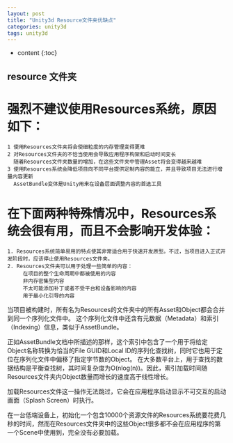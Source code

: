 ```yaml
---
layout: post
title: "Unity3d Resource文件夹优缺点"
categories: unity3d
tags: unity3d
---
```


* content
{:toc}


## resource 文件夹

# 强烈不建议使用Resources系统，原因如下：
	1 使用Resources文件夹将会使细粒度的内存管理变得更难
	2 对Resources文件夹的不恰当使用会导致应用程序构架和启动时间变长
	  随着Resources文件夹数量的增加，在这些文件夹中管理Asset将会变得越来越难
	3 使用Resources系统会降低项目向不同平台提供定制内容的能立，并且导致项目无法进行增量内容更新 
	  AssetBundle变体是Unity用来在设备层面调整内容的首选工具
  

# 在下面两种特殊情况中，Resources系统会很有用，而且不会影响开发体验：
	1. Resources系统简单易用的特点使其非常适合用于快速开发原型。不过，当项目进入正式开发阶段时，应该停止使用Resources文件夹。
	2. Resources文件夹可以用于处理一些简单的内容： 
		 在项目的整个生命周期中都被使用的内容
		 非内存密集型内容
		 不太可能添加补丁或者不受平台和设备影响的内容
		 用于最小化引导的内容 

  当项目被构建时，所有名为Resources的文件夹中的所有Asset和Object都会合并到同一个序列化文件中。
这个序列化文件中还含有元数据（Metadata）和索引（Indexing）信息，类似于AssetBundle。

  正如AssetBundle文档中所描述的那样，这个索引中包含了一个用于将给定Object名称转换为恰当的File GUID和Local ID的序列化查找树，同时它也用于定位在序列化文件中偏移了指定字节数的Object。
在大多数平台上，用于查找的数据结构是平衡查找树，其时间复杂度为O(nlog(n))。因此，索引加载时间随Resources文件夹内Object数量而增长的速度高于线性增长。

  加载Resources文件这一操作无法跳过，它会在应用程序启动显示不可交互的启动画面（Splash Screen）时执行。

  在一台低端设备上，初始化一个包含10000个资源文件的Resources系统要花费几秒的时间，然而在Resources文件夹中的这些Object很多都不会在应用程序的第一个Scene中使用到，完全没有必要加载。